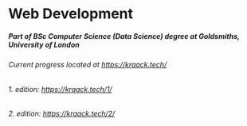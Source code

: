 # Web Development

##### Part of BSc Computer Science (Data Science) degree at Goldsmiths, University of London
###### Current progress located at https://kraack.tech/ 

###### 1. edition: https://kraack.tech/1/
###### 2. edition: https://kraack.tech/2/
